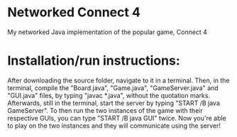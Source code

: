 # Networked Connect 4
My networked Java implementation of the popular game, Connect 4

# Installation/run instructions:
After downloading the source folder, navigate to it in a terminal. Then, in the terminal, compile the "Board.java", "Game.java", "GameServer.java" and "GUI.java" files, by typing "javac *.java", without the quotation marks. Afterwards, still in the terminal, start the server by typing "START /B java GameServer". To then run the two instances of the game with their respective GUIs, you can type "START /B java GUI" twice. Now you're able to play on the two instances and they will communicate using the server!
